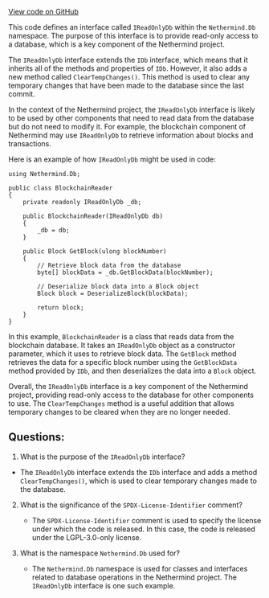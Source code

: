 [View code on GitHub](https://github.com/NethermindEth/nethermind/src/Nethermind/Nethermind.Db/IReadOnlyDb.cs)

This code defines an interface called `IReadOnlyDb` within the `Nethermind.Db` namespace. The purpose of this interface is to provide read-only access to a database, which is a key component of the Nethermind project. 

The `IReadOnlyDb` interface extends the `IDb` interface, which means that it inherits all of the methods and properties of `IDb`. However, it also adds a new method called `ClearTempChanges()`. This method is used to clear any temporary changes that have been made to the database since the last commit. 

In the context of the Nethermind project, the `IReadOnlyDb` interface is likely to be used by other components that need to read data from the database but do not need to modify it. For example, the blockchain component of Nethermind may use `IReadOnlyDb` to retrieve information about blocks and transactions. 

Here is an example of how `IReadOnlyDb` might be used in code:

```
using Nethermind.Db;

public class BlockchainReader
{
    private readonly IReadOnlyDb _db;

    public BlockchainReader(IReadOnlyDb db)
    {
        _db = db;
    }

    public Block GetBlock(ulong blockNumber)
    {
        // Retrieve block data from the database
        byte[] blockData = _db.GetBlockData(blockNumber);

        // Deserialize block data into a Block object
        Block block = DeserializeBlock(blockData);

        return block;
    }
}
```

In this example, `BlockchainReader` is a class that reads data from the blockchain database. It takes an `IReadOnlyDb` object as a constructor parameter, which it uses to retrieve block data. The `GetBlock` method retrieves the data for a specific block number using the `GetBlockData` method provided by `IDb`, and then deserializes the data into a `Block` object. 

Overall, the `IReadOnlyDb` interface is a key component of the Nethermind project, providing read-only access to the database for other components to use. The `ClearTempChanges` method is a useful addition that allows temporary changes to be cleared when they are no longer needed.
## Questions: 
 1. What is the purpose of the `IReadOnlyDb` interface?
   - The `IReadOnlyDb` interface extends the `IDb` interface and adds a method `ClearTempChanges()`, which is used to clear temporary changes made to the database.

2. What is the significance of the `SPDX-License-Identifier` comment?
   - The `SPDX-License-Identifier` comment is used to specify the license under which the code is released. In this case, the code is released under the LGPL-3.0-only license.

3. What is the namespace `Nethermind.Db` used for?
   - The `Nethermind.Db` namespace is used for classes and interfaces related to database operations in the Nethermind project. The `IReadOnlyDb` interface is one such example.